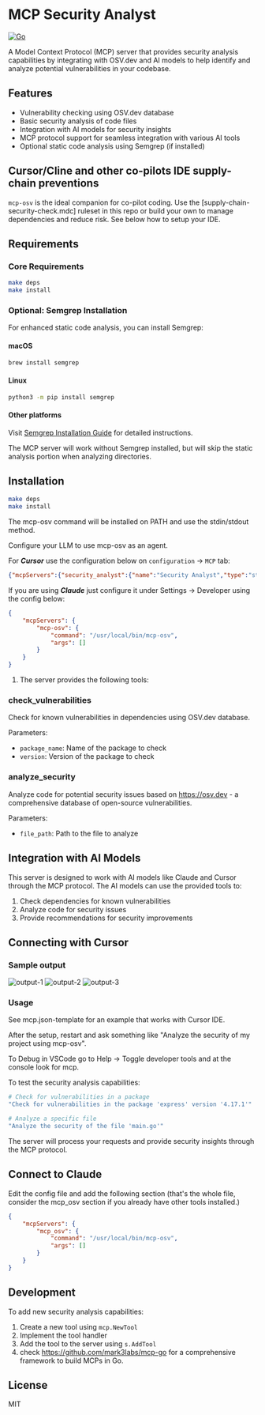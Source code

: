 # MCP Security Analyst

[![Go](https://github.com/gleicon/mcp-osv/actions/workflows/go.yml/badge.svg)](https://github.com/gleicon/mcp-osv/actions/workflows/go.yml)

A Model Context Protocol (MCP) server that provides security analysis capabilities by integrating with OSV.dev and AI models to help identify and analyze potential vulnerabilities in your codebase.

## Features

- Vulnerability checking using OSV.dev database
- Basic security analysis of code files
- Integration with AI models for security insights
- MCP protocol support for seamless integration with various AI tools
- Optional static code analysis using Semgrep (if installed)

## Cursor/Cline and other co-pilots IDE supply-chain preventions

`mcp-osv` is the ideal companion for co-pilot coding. Use the [supply-chain-security-check.mdc] ruleset in this repo or build your own to manage dependencies and reduce risk. See below how to setup your IDE.


## Requirements

### Core Requirements
```bash
make deps
make install
```

### Optional: Semgrep Installation
For enhanced static code analysis, you can install Semgrep:

#### macOS
```bash
brew install semgrep
```

#### Linux
```bash
python3 -m pip install semgrep
```

#### Other platforms
Visit [Semgrep Installation Guide](https://semgrep.dev/docs/getting-started/) for detailed instructions.

The MCP server will work without Semgrep installed, but will skip the static analysis portion when analyzing directories.

## Installation

```bash
make deps
make install
```

The mcp-osv command will be installed on PATH and use the stdin/stdout method.

Configure your LLM to use mcp-osv as an agent. 

For ***Cursor*** use the configuration below on `configuration` -> `MCP` tab:

```json
{"mcpServers":{"security_analyst":{"name":"Security Analyst","type":"stdio","command":"/usr/local/bin/mcp-osv"}}}
```

If you are using ***Claude*** just configure it under Settings -> Developer using the config below:

```json
{
    "mcpServers": {
        "mcp-osv": {
            "command": "/usr/local/bin/mcp-osv",
            "args": []
        }
    }
}
```

1. The server provides the following tools:

### check_vulnerabilities

Check for known vulnerabilities in dependencies using OSV.dev database.

Parameters:

- `package_name`: Name of the package to check
- `version`: Version of the package to check

### analyze_security

Analyze code for potential security issues based on https://osv.dev - a comprehensive database of open-source vulnerabilities. 

Parameters:

- `file_path`: Path to the file to analyze

## Integration with AI Models

This server is designed to work with AI models like Claude and Cursor through the MCP protocol. The AI models can use the provided tools to:

1. Check dependencies for known vulnerabilities
2. Analyze code for security issues
3. Provide recommendations for security improvements

## Connecting with Cursor

### Sample output
![output-1](screenshots/mcp-output-1.png)
![output-2](screenshots/mcp-output-2.png)
![output-3](screenshots/mcp-output-3.png)

### Usage

See mcp.json-template for an example that works with Cursor IDE.

After the setup, restart and ask something like "Analyze the security of my project using mcp-osv". 

To Debug in VSCode go to Help -> Toggle developer tools and at the console look for mcp.

To test the security analysis capabilities:
   

```bash
# Check for vulnerabilities in a package
"Check for vulnerabilities in the package 'express' version '4.17.1'"

# Analyze a specific file
"Analyze the security of the file 'main.go'"
```

The server will process your requests and provide security insights through the MCP protocol.


## Connect to Claude

Edit the config file and add the following section (that's the whole file, consider the mcp_osv section if you already have other tools installed.)

```json
{
    "mcpServers": {
        "mcp_osv": {
            "command": "/usr/local/bin/mcp-osv",
            "args": []
        }
    }
}
````

## Development

To add new security analysis capabilities:

1. Create a new tool using `mcp.NewTool`
2. Implement the tool handler
3. Add the tool to the server using `s.AddTool`
4. check <https://github.com/mark3labs/mcp-go> for a comprehensive framework to build MCPs in Go.

## License

MIT 

